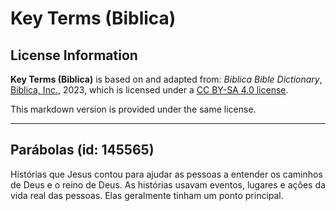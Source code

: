 # Key Terms (Biblica)

## License Information

**Key Terms (Biblica)** is based on and adapted from: _Biblica Bible Dictionary_, [Biblica, Inc.](https://www.biblica.com/), 2023, which is licensed under a [CC BY-SA 4.0 license](https://creativecommons.org/licenses/by-sa/4.0/legalcode.en).

This markdown version is provided under the same license.



--------------------------------

## Parábolas (id: 145565)

Histórias que Jesus contou para ajudar as pessoas a entender os caminhos de Deus e o reino de Deus. As histórias usavam eventos, lugares e ações da vida real das pessoas. Elas geralmente tinham um ponto principal.


